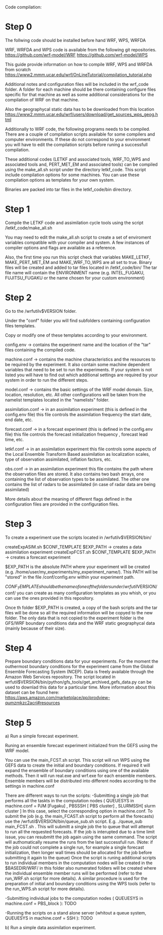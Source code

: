 Code compilation:

Step 0
======

The follwing code should be installed before hand
WRF, WPS, WRFDA

WRF, WRFDA and WPS code is available from the following git repositories.
https://github.com/wrf-model/WRF
https://github.com/wrf-model/WPS

This guide provide information on how to compile WRF, WPS and WRFDA from scratch
https://www2.mmm.ucar.edu/wrf/OnLineTutorial/compilation_tutorial.php

Additional notes and configuration files will be included in the wrf_code folder.
A folder for each machine should be there containing configure files specific for that
machine as well as some additional considerations for the compilation of WRF on that machine.

Also the geographycal static data has to be downloaded from this location
https://www2.mmm.ucar.edu/wrf/users/download/get_sources_wps_geog.html

Additionally to WRF code, the following programs needs to be compiled.
There are a couple of compilation scripts available for some compilers and 
computer environments. If these do not correspond to your environment you will
have to edit the compilation scripts before runing a successfull compilation.

These additional codes (LETKF and associated tools, WRF_TO_WPS and associated tools and,
PERT_MET_EM and associated tools) can be compiled using the make_all.sh script under
the directory letkf_code. This script include compilation options for some machines.
You can use these compilation options as templates for your own system. 

Binaries are packed into tar files in the letkf_code/bin directory.


Step 1
======

Compile the LETKF code and assimilation cycle tools
using the script /letkf_code/make_all.sh 

You may need to edit the make_all.sh script to create a set of enviroment variables
compatible with your compiler and system. A few instances of compiler options and flags
are available as a reference. 

Also, the first time you run this script check that variables MAKE_LETKF, MAKE_PERT_MET_EM and MAKE_WRF_TO_WPS
are all set to true. Binary files will be created and added to tar files located in  /letkf_code/bin/
The tar file name will contain the ENVIRONMENT name (e.g. INTEL_FUGAKU, FUJITSU_FUGAKU or the name
chosen for your custom environment)

Step 2
======

Go to the /wrfutilv$VERSION  folder.

Under the "conf" folder you will find subfolders containing configuration files templates. 

Copy or modify one of these templates according to your environment.

config.env -> contains the experiment name and the location of the "tar" files containing the compiled code. 

machine.conf -> contains the machine characteristics and the resources to be required by the experiment.
                It also contain some machine dependent variables that need to be set to run the experiments.
                If your system is not listed you will have to find out which additional settings are required
                by your system in order to run the different steps. 

model.conf   -> contains the basic settings of the WRF model domain. Size, location, resolution, etc. 
                All other configurations will be taken from the namelist templates located in the "namelists" folder.
          

assimilation.conf -> in an assimilation experiment (this is defined in the config.env file) this file controls the assimilation frequency
                     the start date, end date, etc. 

forecast.conf     -> in a forecast experiment (this is defined in the config.env file) this file controls the forecast initialization frequency
                     , forecast lead time, etc.

letkf.conf        -> in an assimilation experiment this file controls some aspects of the Local Ensemble Transform Based assimilation as
                     localization scales, type of observation assimilated, inflation factors, etc.

obs.conf          -> in an assimilation experiment this file contains the path where the observation files are stored. It also contains two bash 
                     arrays, one containing the list of observation types to be assimilated. The other one contains the list of radars to be assimilated
                     (in case of radar data are being assimilated)

More details about the meaning of different flags defined in the configuration files are provided in the configuration files.


Step 3
======

To create a experiment use the scripts located in  /wrfutilv$VERSION/bin/

createExpASIM.sh $CONF_TEMPLATE $EXP_PATH -> creates a data assimilation experiment
createExpFCST.sh $CONF_TEMPLATE $EXP_PATH -> creates a forecast experiment

$EXP_PATH is the absolute PATH where your experiment will be created (e.g. /home/user/my_experiments/my_experiment_name/). 
This PATH will be "stored" in the file /conf/config.env within your experiment path.

$CONF_TEMPLATE should be the name of one of the folders under /wrfutil$VERSION/conf/ you can create as many configuration
templates as you whish, or you can use the ones provided in this repository.

Once th folder $EXP_PATH is created, a copy of the bash scripts and the tar files will be done so all the required information will be 
copyed to the new folder. The only data that is not copied to the experiment folder is the GFS/WRF boundary conditions data
and the WRF static geographycal data (mainly because of their size). 


Step 4
======

Prepare boundary conditions data for your experiments. For the moment the outhermost boundary conditions for the experiment
came from the Global Ensemble Forecasting System (NCEP). Data is freely available through the Amazon Web Services repository.
The script located in wrfutil$VERSION/bin/python/gfs_tools/get_archived_gefs_data.py can be used to downlad this data for a particular
time. 
More information about this dataset can be found here:
https://aws.amazon.com/marketplace/pp/prodview-qumzmkzc2acri#resources

Step 5
======

a) Run a simple forecast experiment. 

Runing an ensemble forecast experiment initialized from the GEFS using the WRF model. 

You can use the main_FCST.sh script. This script will run WPS using the GEFS data to create the initial and boundary conditions.
If required it will expand the ensemble of boundary conditions using one of the available methods. 
Then it will run real.exe and wrf.exe for each ensemble members. Ensemble members will be distributed into different nodes
according to the settings in machine.conf 

There are different ways to run the scripts:
-Submitting a single job that performs all the taskts in the computation nodes ( QUEUESYS in machine.conf = PJM [Fugaku] , PBSSSH [ PBS cluster] , SLURMSSH[ slurm cluster ]
 In this case, select the corresponding option in machine.conf. To submit the job (e.g. the main_FCAST.sh script to perform all the forecasts) use the /wrfutil$VERSION/bin/queue_sub.sh script.
 E.g. ./queue_sub main_FCST.sh  . This will submitt a single job the to queue that will attempt to run all the requested forecasts. 
 If the job is interupted due to a time limit issue, you can resubmitt the job again using the same command. The script will authomatically resume the runs from the last successfull run.
 (Note: if the job could not complete a single run, for example a single forecast initialization, then longer wall times should be allocated for the job before submitting it again to the queue)
 Once the script is runing additional scripts to run individual members in the computation nodes will be created in the $BASEDIR/WRF/ in this folder also numerated folders will be created where the 
 individual ensemble member runs will be performed (refer to the run_WRF.sh script for more details).
 A similar procedure is used for the preparation of initial and boundary conditions using the WPS tools (refer to the run_WPS.sh script for more details). 

-Submitting individual jobs to the computation nodes ( QUEUESYS in machine.conf = PBS_block ):
 TODO

-Running the scripts on a stand alone server (whitout a queue system, QUEUESYS in machine.conf = SSH ):
 TODO


b) Run a simple data assimilation experiment. 





















